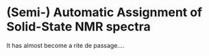 
(Semi-) Automatic Assignment of Solid-State NMR spectra
=======================================================

It has almost become a rite de passage....